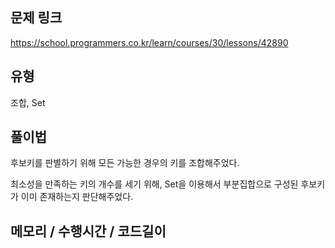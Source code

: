 ## 문제 링크

https://school.programmers.co.kr/learn/courses/30/lessons/42890

## 유형

조합, Set

## 풀이법

후보키를 판별하기 위해 모든 가능한 경우의 키를 조합해주었다.

최소성을 만족하는 키의 개수를 세기 위해, Set을 이용해서 부분집합으로 구성된 후보키가 이미 존재하는지 판단해주었다.

## 메모리 / 수행시간 / 코드길이

